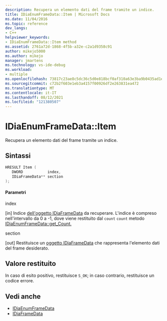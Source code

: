 ```yaml
---
description: Recupera un elemento dati del frame tramite un indice.
title: IDiaEnumFrameData::Item | Microsoft Docs
ms.date: 11/04/2016
ms.topic: reference
dev_langs:
- C++
helpviewer_keywords:
- IDiaEnumFrameData::Item method
ms.assetid: 2761a72d-1868-4f5b-a32e-c2a1d9358c91
author: mikejo5000
ms.author: mikejo
manager: jmartens
ms.technology: vs-ide-debug
ms.workload:
- multiple
ms.openlocfilehash: 73817c23ae8c5dc36c5d0e818bcf0af310a63e3ba9b0435ad1e253954ccd70fe
ms.sourcegitcommit: c72b2f603e1eb3a4157f00926df2e263831ea472
ms.translationtype: MT
ms.contentlocale: it-IT
ms.lasthandoff: 08/12/2021
ms.locfileid: "121380507"
---
```

# <a name="idiaenumframedataitem"></a>IDiaEnumFrameData::Item
Recupera un elemento dati del frame tramite un indice.

## <a name="syntax"></a>Sintassi

```C++
HRESULT Item ( 
   DWORD           index,
   IDiaFrameData** section
);
```

#### <a name="parameters"></a>Parametri
 index

[in] Indice [dell'oggetto IDiaFrameData](../../debugger/debug-interface-access/idiaframedata.md) da recuperare. L'indice è compreso nell'intervallo da 0 a -1, dove viene restituito dal `count` `count` metodo [IDiaEnumFrameData::get_Count.](../../debugger/debug-interface-access/idiaenumframedata-get-count.md)

 section

[out] Restituisce un [oggetto IDiaFrameData](../../debugger/debug-interface-access/idiaframedata.md) che rappresenta l'elemento dati del frame desiderato.

## <a name="return-value"></a>Valore restituito
 In caso di esito positivo, restituisce `S_OK`; in caso contrario, restituisce un codice errore.

## <a name="see-also"></a>Vedi anche
- [IDiaEnumFrameData](../../debugger/debug-interface-access/idiaenumframedata.md)
- [IDiaFrameData](../../debugger/debug-interface-access/idiaframedata.md)
